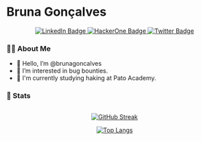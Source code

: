 # Bruna Gonçalves

<div id="badges" align="center">
  <a href="https://www.linkedin.com/in/brunnagoncalves/">
    <img src="https://img.shields.io/badge/LinkedIn-blue?style=for-the-badge&logo=linkedin&logoColor=white" alt="LinkedIn Badge"/>
  </a>
  <a href="https://hackerone.com/detetiveb?type=user">
    <img src="https://img.shields.io/badge/HackerOne-black?style=for-the-badge&logo=hackerone&logoColor=white" alt="HackerOne Badge"/>
  </a>
  <a href="https://twitter.com/BruhnaGoncalves">
    <img src="https://img.shields.io/badge/Twitter-blue?style=for-the-badge&logo=twitter&logoColor=white" alt="Twitter Badge"/>
  </a>
</div>

### 👨‍💻 About Me
- 👋 Hello, I’m @brunagoncalves
- 👀 I’m interested in bug bounties.
- 🌱 I'm currently studying haking at Pato Academy.
<!-- - 📫 Found me [here](). -->


### 🚀 Stats
<div id="stats" align="center">
  
  <img src="https://komarev.com/ghpvc/?username=fdrian&style=flat-square&color=blue" alt=""/>
  
  [![GitHub Streak](http://github-readme-streak-stats.herokuapp.com?user=fdrian&theme=nord&background=2E3440)](https://git.io/streak-stats)
    
  [![Top Langs](https://github-readme-stats.vercel.app/api/top-langs/?username=fdrian&layout=compact&theme=nord)](https://github.com/fdrian/github-readme-stats)
</div>
